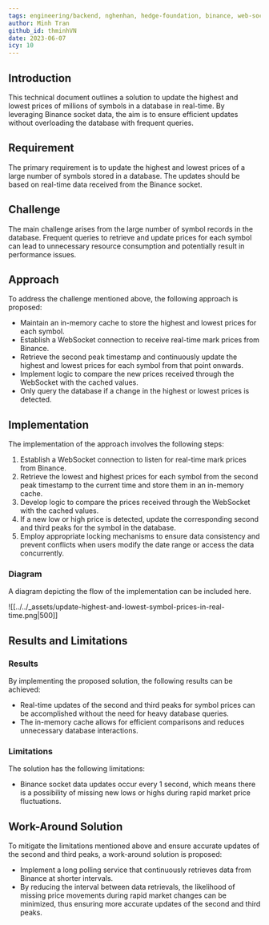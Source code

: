 ```yaml
---
tags: engineering/backend, nghenhan, hedge-foundation, binance, web-socket
author: Minh Tran
github_id: thminhVN
date: 2023-06-07
icy: 10
---
```


## Introduction
This technical document outlines a solution to update the highest and lowest prices of millions of symbols in a database in real-time. By leveraging Binance socket data, the aim is to ensure efficient updates without overloading the database with frequent queries.

## Requirement
The primary requirement is to update the highest and lowest prices of a large number of symbols stored in a database. The updates should be based on real-time data received from the Binance socket.

## Challenge
The main challenge arises from the large number of symbol records in the database. Frequent queries to retrieve and update prices for each symbol can lead to unnecessary resource consumption and potentially result in performance issues.

## Approach
To address the challenge mentioned above, the following approach is proposed:

- Maintain an in-memory cache to store the highest and lowest prices for each symbol.
- Establish a WebSocket connection to receive real-time mark prices from Binance.
- Retrieve the second peak timestamp and continuously update the highest and lowest prices for each symbol from that point onwards.
- Implement logic to compare the new prices received through the WebSocket with the cached values.
- Only query the database if a change in the highest or lowest prices is detected.

## Implementation
The implementation of the approach involves the following steps:

1. Establish a WebSocket connection to listen for real-time mark prices from Binance.
2. Retrieve the lowest and highest prices for each symbol from the second peak timestamp to the current time and store them in an in-memory cache.
3. Develop logic to compare the prices received through the WebSocket with the cached values.
4. If a new low or high price is detected, update the corresponding second and third peaks for the symbol in the database.
5. Employ appropriate locking mechanisms to ensure data consistency and prevent conflicts when users modify the date range or access the data concurrently.

### Diagram
A diagram depicting the flow of the implementation can be included here.

![[../../_assets/update-highest-and-lowest-symbol-prices-in-real-time.png|500]]

## Results and Limitations
### Results
By implementing the proposed solution, the following results can be achieved:

- Real-time updates of the second and third peaks for symbol prices can be accomplished without the need for heavy database queries.
- The in-memory cache allows for efficient comparisons and reduces unnecessary database interactions.

### Limitations
The solution has the following limitations:

- Binance socket data updates occur every 1 second, which means there is a possibility of missing new lows or highs during rapid market price fluctuations.

## Work-Around Solution
To mitigate the limitations mentioned above and ensure accurate updates of the second and third peaks, a work-around solution is proposed:

- Implement a long polling service that continuously retrieves data from Binance at shorter intervals.
- By reducing the interval between data retrievals, the likelihood of missing price movements during rapid market changes can be minimized, thus ensuring more accurate updates of the second and third peaks.
